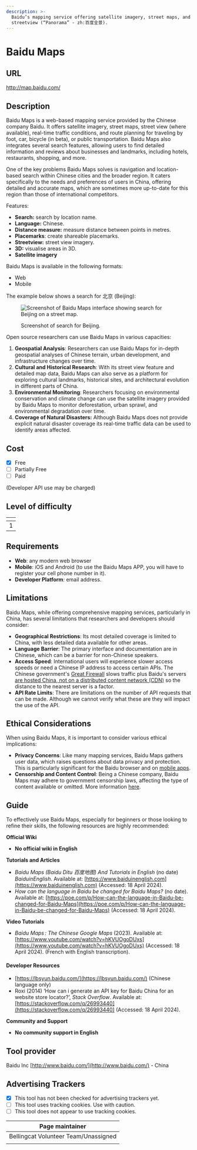```yaml
---
description: >-
  Baidu’s mapping service offering satellite imagery, street maps, and
  streetview (“Panorama” - zh:百度全景).
---
```


# Baidu Maps

## URL

http://map.baidu.com/

## Description

Baidu Maps is a web-based mapping service provided by the Chinese company Baidu. It offers satellite imagery, street maps, street view (where available), real-time traffic conditions, and route planning for traveling by foot, car, bicycle (in beta), or public transportation. Baidu Maps also integrates several search features, allowing users to find detailed information and reviews about businesses and landmarks, including hotels, restaurants, shopping, and more.

One of the key problems Baidu Maps solves is navigation and location-based search within Chinese cities and the broader region. It caters specifically to the needs and preferences of users in China, offering detailed and accurate maps, which are sometimes more up-to-date for this region than those of international competitors.

Features:

* **Search:** search by location name.
* **Language:** Chinese.
* **Distance measure:** measure distance between points in metres.
* **Placemarks**: create shareable placemarks.
* **Streetview:** street view imagery.
* **3D:** visualise areas in 3D.
* **Satellite imagery**

Baidu Maps is available in the following formats:

* Web
* Mobile

The example below shows a search for 北京 (Beijing):

<figure><img src=".gitbook/assets/Screenshot 2024-06-15 at 11.33.12 AM.png" alt="Screenshot of Baidu Maps interface showing search for Beijing on a street map."><figcaption><p>Screenshot of search for Beijing.</p></figcaption></figure>

Open source researchers can use Baidu Maps in various capacities:

1. **Geospatial Analysis**: Researchers can use Baidu Maps for in-depth geospatial analyses of Chinese terrain, urban development, and infrastructure changes over time.&#x20;
2. **Cultural and Historical Research**: With its street view feature and detailed map data, Baidu Maps can also serve as a platform for exploring cultural landmarks, historical sites, and architectural evolution in different parts of China.
3. **Environmental Monitoring**: Researchers focusing on environmental conservation and climate change can use the satellite imagery provided by Baidu Maps to monitor deforestation, urban sprawl, and environmental degradation over time.&#x20;
4. **Coverage of Natural Disasters:** Although Baidu Maps does not provide explicit natural disaster coverage its real-time traffic data can be used to identify areas affected.

## Cost

* [x] Free
* [ ] Partially Free
* [ ] Paid

(Developer API use may be charged)

## Level of difficulty

<table><thead><tr><th data-type="rating" data-max="5"></th></tr></thead><tbody><tr><td>1</td></tr></tbody></table>

## Requirements

* **Web**: any modern web browser
* **Mobile**: iOS and Android (to use the Baidu Maps APP, you will have to register your cell phone number in it).
* **Developer Platform**_:_ email address.

## Limitations

Baidu Maps, while offering comprehensive mapping services, particularly in China, has several limitations that researchers and developers should consider:

* **Geographical Restrictions**: Its most detailed coverage is limited to China, with less detailed data available for other areas.
* **Language Barrier**: The primary interface and documentation are in Chinese, which can be a barrier for non-Chinese speakers.
* **Access Speed**: International users will experience slower access speeds or need a Chinese IP address to access certain APIs. The Chinese government's [Great Firewall](https://en.wikipedia.org/wiki/Great\_Firewall) slows traffic plus Baidu's servers [are hosted China, not on a distributed content network (CDN)](https://chinese.stackexchange.com/questions/736/why-are-sites-like-youku-and-baidu-so-slow-overseas) so the distance to the nearest server is a factor.
* **API Rate Limits**: There are limitations on the number of API requests that can be made. Although we cannot verify what these are they will impact the use of the API.

## Ethical Considerations

When using Baidu Maps, it is important to consider various ethical implications:

* **Privacy Concerns**: Like many mapping services, Baidu Maps gathers user data, which raises questions about data privacy and protection. This is particularly significant for the Baidu browser and on [mobile apps](https://citizenlab.ca/2016/02/privacy-security-issues-baidu-browser/).
* **Censorship and Content Control**: Being a Chinese company, Baidu Maps may adhere to government censorship laws, affecting the type of content available or omitted. More information [here](https://protonvpn.com/blog/great-firewall-china).

## Guide

To effectively use Baidu Maps, especially for beginners or those looking to refine their skills, the following resources are highly recommended:

**Official Wiki**

* **No official wiki in English**

**Tutorials and Articles**

* _Baidu Maps (Baidu Ditu 百度地图) And Tutorials in English_ (no date) _BaiduinEnglish_. Available at: [https://www.baiduinenglish.com](https://www.baiduinenglish.com) (Accessed: 18 April 2024).
* _How can the language in Baidu be changed for Baidu Maps?_ (no date). Available at: [https://poe.com/p/How-can-the-language-in-Baidu-be-changed-for-Baidu-Maps](https://poe.com/p/How-can-the-language-in-Baidu-be-changed-for-Baidu-Maps) (Accessed: 18 April 2024).

**Video Tutorials**

* _Baidu Maps : The Chinese Google Maps_ (2023). Available at: [https://www.youtube.com/watch?v=hKVUOgoDUxs](https://www.youtube.com/watch?v=hKVUOgoDUxs) (Accessed: 18 April 2024). (French with English transcription).

#### Developer Resources

* [https://lbsyun.baidu.com/](https://lbsyun.baidu.com/) (Chinese language only)
* Roxi (2014) ‘How can i generate an API key for Baidu China for an website store locator?’, _Stack Overflow_. Available at: [https://stackoverflow.com/q/26993440](https://stackoverflow.com/q/26993440) (Accessed: 18 April 2024).

**Community and Support**

* **No community support in English**

## Tool provider

Baidu Inc [http://www.baidu.com/](http://www.baidu.com/) - China

## Advertising Trackers

* [x] This tool has not been checked for advertising trackers yet.
* [ ] This tool uses tracking cookies. Use with caution.
* [ ] This tool does not appear to use tracking cookies.

| Page maintainer                      |
| ------------------------------------ |
| Bellingcat Volunteer Team/Unassigned |
|                                      |

